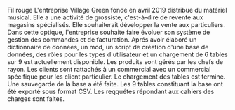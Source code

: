 Fil rouge
L'entreprise Village Green fondé en avril 2019 distribue du matériel musical. Elle a une activité de grossiste, c'est-à-dire de revente aux magasins spécialisés. Elle souhaiterait développer la vente aux particuliers. Dans cette optique, l'entreprise souhaite faire évoluer son système de gestion des commandes et de facturation.
Aprés avoir élaboré un dictionnaire de données, un mcd, un script de création d'une base de données, des rôles pour les types d'utilisateur et un chargement de 6 tables sur 9 est actuellement disponible. Les produits sont gérés par les chefs de rayon. Les clients sont rattachés à un commercial avec un commercial spécifique pour les client particulier.
Le chargement des tables est terminé. Une sauvegarde de la base a été faite. Les 9 tables constituant la base ont été exporté sous format CSV. Les reqquétes répondant aux cahiers des charges sont faites.